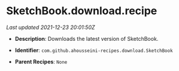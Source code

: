 # SketchBook.download.recipe

_Last updated 2021-12-23 20:01:50Z_

- **Description**: Downloads the latest version of SketchBook.

- **Identifier**: `com.github.ahousseini-recipes.download.SketchBook`

- **Parent Recipes**: `None`
